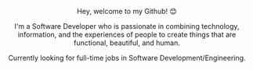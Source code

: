 
<p align="center">
    Hey, welcome to my Github! 😊
</p>

<p align="center">
    I'm a Software Developer who is passionate in combining technology, information, and the experiences of people to create things that are functional, beautiful, and human.
</p>

<p align="center">
    Currently looking for full-time jobs in Software Development/Engineering. 
</p>
